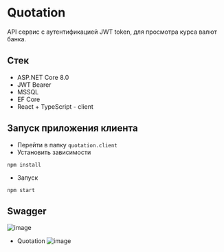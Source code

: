 # Quotation
API сервис с аутентификацией JWT token, для просмотра курса валют банка.

## Стек
* ASP.NET Core 8.0
* JWT Bearer
* MSSQL
* EF Core
* React + TypeScript - client

## Запуск приложения клиента
* Перейти в папку ```quotation.client```
* Установить зависимости
```
npm install
```

* Запуск
```
npm start
```
  
## Swagger
![image](https://github.com/Hihiz/Quotation/assets/98191494/7d8b7338-e9b5-49e3-99c0-8fae0f732630)

* Quotation
![image](https://github.com/Hihiz/Quotation/assets/98191494/ef46baeb-74de-49ac-b282-ef18e8724caa)
